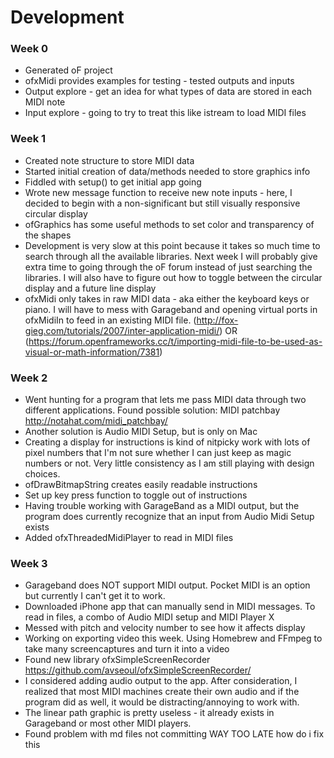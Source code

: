 # Development
### Week 0
* Generated oF project
* ofxMidi provides examples for testing - tested outputs and inputs
* Output explore - get an idea for what types of data are stored in each MIDI note
* Input explore - going to try to treat this like istream to load MIDI files

### Week 1
* Created note structure to store MIDI data 
* Started initial creation of data/methods needed to store graphics info
* Fiddled with setup() to get initial app going
* Wrote new message function to receive new note inputs - here, I decided to begin with a non-significant but still visually responsive circular display 
* ofGraphics has some useful methods to set color and transparency of the shapes
* Development is very slow at this point because it takes so much time to search through all the available libraries. Next week I will probably give extra time to going through the oF forum instead of just searching the libraries. I will also have to figure out how to toggle between the circular display and a future line display
* ofxMidi only takes in raw MIDI data - aka either the keyboard keys or piano. I will have to mess with Garageband and opening virtual ports in ofxMidiIn to feed in an existing MIDI file. (http://fox-gieg.com/tutorials/2007/inter-application-midi/) OR (https://forum.openframeworks.cc/t/importing-midi-file-to-be-used-as-visual-or-math-information/7381)

### Week 2
* Went hunting for a program that lets me pass MIDI data through two different applications. Found possible solution: MIDI patchbay http://notahat.com/midi_patchbay/
* Another solution is Audio MIDI Setup, but is only on Mac
* Creating a display for instructions is kind of nitpicky work with lots of pixel numbers that I'm not sure whether I can just keep as magic numbers or not. Very little consistency as I am still playing with design choices.
* ofDrawBitmapString creates easily readable instructions
* Set up key press function to toggle out of instructions
* Having trouble working with GarageBand as a MIDI output, but the program does currently recognize that an input from Audio Midi Setup exists
* Added ofxThreadedMidiPlayer to read in MIDI files 

### Week 3
* Garageband does NOT support MIDI output. Pocket MIDI is an option but currently I can't get it to work.
* Downloaded iPhone app that can manually send in MIDI messages. To read in files, a combo of Audio MIDI setup and MIDI Player X
* Messed with pitch and velocity number to see how it affects display
* Working on exporting video this week. Using Homebrew and FFmpeg to take many screencaptures and turn it into a video
* Found new library ofxSimpleScreenRecorder https://github.com/avseoul/ofxSimpleScreenRecorder/ 
* I considered adding audio output to the app. After consideration, I realized that most MIDI machines create their own audio and if the program did as well, it would be distracting/annoying to work with.
* The linear path graphic is pretty useless - it already exists in Garageband or most other MIDI players.
* Found problem with md files not committing WAY TOO LATE how do i fix this
